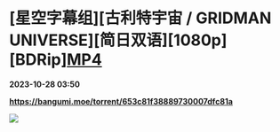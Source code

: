 # [星空字幕组][古利特宇宙 / GRIDMAN UNIVERSE][简日双语][1080p][BDRip][MP4](检索用：古立特宇宙)

**2023-10-28 03:50**

**https://bangumi.moe/torrent/653c81f38889730007dfc81a**

![](https://s2.loli.net/2023/10/25/RnlLhV8YuC4eE9Z.webp)